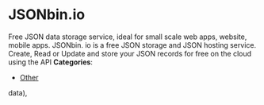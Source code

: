 # JSONbin.io


Free JSON data storage service, ideal for small scale web apps, website, mobile apps.  JSONbin. io is a free JSON storage and JSON hosting service.  Create, Read or Update and store your JSON records for free on the cloud using the API
**Categories**:

- [Other](https://github/awesome-apis/awesome-apis#other)



data),


